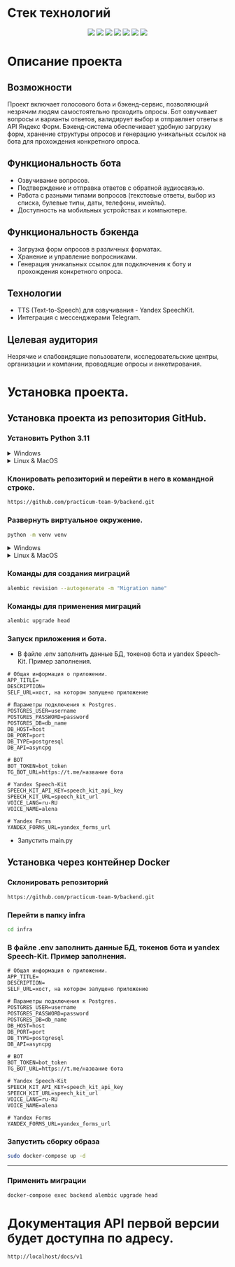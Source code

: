 # Стек технологий
<div id="badges" align="center">
  <img src="https://img.shields.io/badge/Python%203.11-FFD43B?style=for-the-badge&logo=python&logoColor=blue"/>
  <img src="https://img.shields.io/badge/FastAPI%20-white?style=for-the-badge&logo=fastapi&"/>
  <img src="https://img.shields.io/badge/PostgreSQL-316192?style=for-the-badge&logo=postgresql&logoColor=white"/>
  <img src="https://img.shields.io/badge/Docker-2CA5E0?style=for-the-badge&logo=docker&logoColor=white"/>
  <img src="https://img.shields.io/badge/Nginx-009639?style=for-the-badge&logo=nginx&logoColor=white"/>
  <img src="https://img.shields.io/badge/GitHub-100000?style=for-the-badge&logo=github&logoColor=white"/>
  <img src="https://img.shields.io/badge/Aiogram-black?style=for-the-badge&logo=aiogram&logoColor=white"/>
</div>

# Описание проекта
## Возможности
Проект включает голосового бота и бэкенд-сервис, позволяющий незрячим людям самостоятельно проходить опросы. Бот озвучивает вопросы и варианты ответов, валидирует выбор и отправляет ответы в API Яндекс Форм. Бэкенд-система обеспечивает удобную загрузку форм, хранение структуры опросов и генерацию уникальных ссылок на бота для прохождения конкретного опроса.
## Функциональность бота
- Озвучивание вопросов.
- Подтверждение и отправка ответов с обратной аудиосвязью.
- Работа с разными типами вопросов (текстовые ответы, выбор из списка, булевые типы, даты, телефоны, имейлы).
- Доступность на мобильных устройствах и компьютере.
## Функциональность бэкенда
- Загрузка форм опросов в различных форматах.
- Хранение и управление вопросниками.
- Генерация уникальных ссылок для подключения к боту и прохождения конкретного опроса.
## Технологии
- TTS (Text-to-Speech) для озвучивания - Yandex SpeechKit.
- Интеграция с мессенджерами Telegram.
## Целевая аудитория
Незрячие и слабовидящие пользователи, исследовательские центры, организации и компании, проводящие опросы и анкетирования.

# Установка проекта.

## Установка проекта из репозитория  GitHub.
### Установить Python 3.11

<details>
  <summary>Windows</summary>
https://www.python.org/downloads/
</details>

<details>
  <summary>Linux & MacOS</summary>
  
```bash
  sudo apt update
  sudo apt -y install python3-pip
  sudo apt install python3.11
```

</details>

### Клонировать репозиторий и перейти в него в командной строке.
```bash
https://github.com/practicum-team-9/backend.git
``` 
###  Развернуть виртуальное окружение.
```bash
python -m venv venv

``` 
<details>
  <summary>Windows</summary>

```bash
    venv\Scripts\activate.bat
``` 
</details>
<details>
  <summary>Linux & MacOS</summary>

```bash
    source venv/bin/activate
``` 
</details>

### Команды для создания миграций
```bash
alembic revision --autogenerate -m "Migration name"
``` 
### Команды для применения миграций
```bash
alembic upgrade head
```
### Запуск приложения и бота.
- В файле .env заполнить данные БД, токенов бота и yandex Speech-Kit. Пример заполнения.
```
# Общая информация о приложении.
APP_TITLE=
DESCRIPTION=
SELF_URL=хост, на котором запущено приложение

# Параметры подключения к Postgres.
POSTGRES_USER=username 
POSTGRES_PASSWORD=password
POSTGRES_DB=db_name
DB_HOST=host
DB_PORT=port
DB_TYPE=postgresql
DB_API=asyncpg

# BOT
BOT_TOKEN=bot_token
TG_BOT_URL=https://t.me/название бота

# Yandex Speech-Kit
SPEECH_KIT_API_KEY=speech_kit_api_key
SPEECH_KIT_URL=speech_kit_url
VOICE_LANG=ru-RU
VOICE_NAME=alena

# Yandex Forms
YANDEX_FORMS_URL=yandex_forms_url
``` 
- Запустить main.py

## Установка через контейнер Docker
### Склонировать репозиторий
```bash
https://github.com/practicum-team-9/backend.git
``` 
### Перейти в папку infra
```bash
cd infra
``` 
### В файле .env заполнить данные БД, токенов бота и yandex Speech-Kit. Пример заполнения.
```
# Общая информация о приложении.
APP_TITLE=
DESCRIPTION=
SELF_URL=хост, на котором запущено приложение

# Параметры подключения к Postgres.
POSTGRES_USER=username 
POSTGRES_PASSWORD=password
POSTGRES_DB=db_name
DB_HOST=host
DB_PORT=port
DB_TYPE=postgresql
DB_API=asyncpg

# BOT
BOT_TOKEN=bot_token
TG_BOT_URL=https://t.me/название бота

# Yandex Speech-Kit
SPEECH_KIT_API_KEY=speech_kit_api_key
SPEECH_KIT_URL=speech_kit_url
VOICE_LANG=ru-RU
VOICE_NAME=alena

# Yandex Forms
YANDEX_FORMS_URL=yandex_forms_url
``` 
### Запустить сборку образа
```bash
sudo docker-compose up -d
``` 

---

### Применить миграции
```bash
docker-compose exec backend alembic upgrade head
``` 
# Документация API первой версии будет доступна по адресу.
```
http://localhost/docs/v1
``` 
